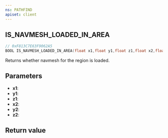 ```yaml
---
ns: PATHFIND
apiset: client
---
```

## IS_NAVMESH_LOADED_IN_AREA

```c
// 0xF813C7E63F9062A5
BOOL IS_NAVMESH_LOADED_IN_AREA(float x1,float y1,float z1,float x2,float y2,float z2);
```

Returns whether navmesh for the region is loaded.

## Parameters
* **x1**:
* **y1**:
* **z1**:
* **x2**:
* **y2**:
* **z2**:

## Return value